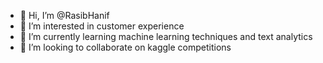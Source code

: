 - 👋 Hi, I’m @RasibHanif
- 👀 I’m interested in customer experience
- 🌱 I’m currently learning machine learning techniques and text analytics
- 💞️ I’m looking to collaborate on kaggle competitions

<!---
RasibHanif/RasibHanif is a ✨ special ✨ repository because its `README.md` (this file) appears on your GitHub profile.
You can click the Preview link to take a look at your changes.
--->
